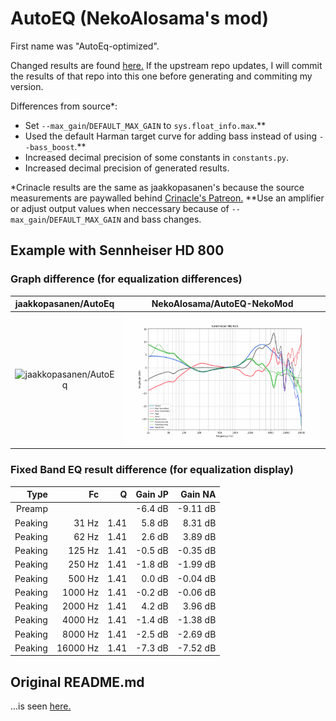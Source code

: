 # AutoEQ (NekoAlosama's mod)
First name was "AutoEq-optimized".

Changed results are found [here.](./results)
If the upstream repo updates, I will commit the results of that repo into this one before generating and commiting my version.

Differences from source\*:
- Set `--max_gain`/`DEFAULT_MAX_GAIN` to `sys.float_info.max`.\*\*
- Used the default Harman target curve for adding bass instead of using `--bass_boost`.\*\*
- Increased decimal precision of some constants in `constants.py`.
- Increased decimal precision of generated results.

\*Crinacle results are the same as jaakkopasanen's because the source measurements are paywalled behind [Crinacle's Patreon.](https://www.patreon.com/crinacle)
\*\*Use an amplifier or adjust output values when neccessary because of `--max_gain`/`DEFAULT_MAX_GAIN` and bass changes.


## Example with Sennheiser HD 800
### Graph difference (for equalization differences)
| jaakkopasanen/AutoEq | NekoAlosama/AutoEQ-NekoMod |
| :------------------: | :------------------------: |
| ![jaakkopasanen/AutoEq](https://gitcdn.link/cdn/jaakkopasanen/AutoEq/master/results/oratory1990/harman_over-ear_2018/Sennheiser%20HD%20800/Sennheiser%20HD%20800.png) | ![NekoAlosama/AutoEQ-NekoMod](./results/oratory1990/harman_over-ear_2018/Sennheiser%20HD%20800/Sennheiser%20HD%20800.png) |

### Fixed Band EQ result difference (for equalization display)

| Type    | Fc       |    Q | Gain JP | Gain NA  |
|--------:|---------:|-----:|--------:|---------:|
| Preamp  |          |      | -6.4 dB | -9.11 dB |
| Peaking | 31 Hz    | 1.41 |  5.8 dB |  8.31 dB |
| Peaking | 62 Hz    | 1.41 |  2.6 dB |  3.89 dB |
| Peaking | 125 Hz   | 1.41 | -0.5 dB | -0.35 dB |
| Peaking | 250 Hz   | 1.41 | -1.8 dB | -1.99 dB |
| Peaking | 500 Hz   | 1.41 |  0.0 dB | -0.04 dB |
| Peaking | 1000 Hz  | 1.41 | -0.2 dB | -0.06 dB |
| Peaking | 2000 Hz  | 1.41 |  4.2 dB |  3.96 dB |
| Peaking | 4000 Hz  | 1.41 | -1.4 dB | -1.38 dB |
| Peaking | 8000 Hz  | 1.41 | -2.5 dB | -2.69 dB |
| Peaking | 16000 Hz | 1.41 | -7.3 dB | -7.52 dB |

## Original README.md
...is seen [here.](https://github.com/jaakkopasanen/AutoEq/blob/master/README.md)
